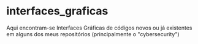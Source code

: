 # interfaces_graficas

Aqui encontram-se Interfaces Gráficas de códigos novos ou já existentes em alguns dos meus repositórios (principalmente o "cybersecurity")
